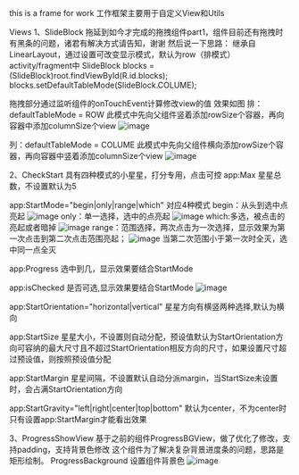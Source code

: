 this is a frame for work
工作框架主要用于自定义View和Utils

Views
1、SlideBlock
拖延到如今才完成的拖拽组件part1，组件目前还有拖拽时有黑条的问题，诸君有解决方式请告知，谢谢
然后说一下思路：
继承自LinearLayout，通过设置可改变显示模式，默认为row（排模式）
activity/fragment中
SlideBlock blocks = (SlideBlock)root.findViewById(R.id.blocks);
blocks.setDefaultTableMode(SlideBlock.COLUME);

拖拽部分通过监听组件的onTouchEvent计算修改view的值
效果如图
排：defaultTableMode = ROW
此模式中先向父组件竖着添加rowSize个容器，再向容器中添加columnSize个view
![image](https://github.com/summerhotready/WorkFrame/tree/master/images/slideblocks_%E5%88%97.gif )

列：defaultTableMode = COLUME
此模式中先向父组件横向添加rowSize个容器，再向容器中竖着添加columnSize个view
![image](https://github.com/summerhotready/WorkFrame/tree/master/images/slideblocks_%E6%8E%92.gif )

2、CheckStart
具有四种模式的小星星，打分专用，点击可控
app:Max 星星总数，不设置默认为5

app:StartMode="begin|only|range|which"
对应4种模式
begin：从头到选中点亮起
![image](https://github.com/summerhotready/WorkFrame/tree/master/images/CheckStart-2.png)
only：单一选择，选中的点亮起
![image](https://github.com/summerhotready/WorkFrame/tree/master/images/CheckStart-4.png)
which:多选，被点击的亮起或者暗掉
![image](https://github.com/summerhotready/WorkFrame/tree/master/images/CheckStart-3.png)
range：范围选择，两次点击为一次选择，显示效果为第一次点击到第二次点击范围亮起；
![image](https://github.com/summerhotready/WorkFrame/tree/master/images/CheckStart-1.png)
当第二次范围小于第一次时全灭，选中同一点全灭

app:Progress
选中到几，显示效果要结合StartMode

app:isChecked
是否可选,显示效果要结合StartMode
![image](https://github.com/summerhotready/WorkFrame/tree/master/images/CheckStart-0.png)

app:StartOrientation="horizontal|vertical"
星星方向有横竖两种选择,默认为横向

app:StartSize
星星大小，不设置则自动分配，预设值默认为StartOrientation方向可容纳的最大尺寸且不超过StartOrientation相反方向的尺寸，如果设置尺寸超过预设值，则按照预设值分配

app:StartMargin
星星间隔，不设置默认自动分派margin，当StartSize未设置时，会占满StartOrientation方向

app:StartGravity="left|right|center|top|bottom"
默认为center，不为center时只有设置app:StartMargin才能看出效果

3、ProgressShowView
基于之前的组件ProgressBGView，做了优化了修改，支持padding，支持背景色修改
这个组件为了解决复杂背景进度条的问题，思路是矩形绘制。
ProgressBackground 设置组件背景色
![image](https://github.com/summerhotready/WorkFrame/tree/master/images/ProgressShowView.png)
